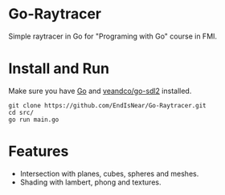 Go-Raytracer
============

Simple raytracer in Go for "Programing with Go" course in FMI.

Install and Run
===============

Make sure you have [Go](http://golang.org/doc/install) and [veandco/go-sdl2](https://github.com/veandco/go-sdl2) installed.

	git clone https://github.com/EndIsNear/Go-Raytracer.git
	cd src/
	go run main.go

Features
========
- Intersection with planes, cubes, spheres and meshes.
- Shading with lambert, phong and textures.
